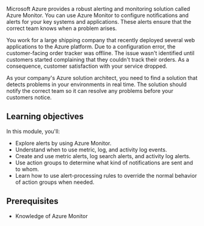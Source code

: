 Microsoft Azure provides a robust alerting and monitoring solution called Azure Monitor. You can use Azure Monitor to configure notifications and alerts for your key systems and applications. These alerts ensure that the correct team knows when a problem arises.

You work for a large shipping company that recently deployed several web applications to the Azure platform. Due to a configuration error, the customer-facing order tracker was offline. The issue wasn't identified until customers started complaining that they couldn't track their orders. As a consequence, customer satisfaction with your service dropped.

As your company's Azure solution architect, you need to find a solution that detects problems in your environments in real time. The solution should notify the correct team so it can resolve any problems before your customers notice.

## Learning objectives

In this module, you'll:

- Explore alerts by using Azure Monitor.
- Understand when to use metric, log, and activity log events.
- Create and use metric alerts, log search alerts, and activity log alerts.
- Use action groups to determine what kind of notifications are sent and to whom.
- Learn how to use alert-processing rules to override the normal behavior of action groups when needed.

## Prerequisites

- Knowledge of Azure Monitor
